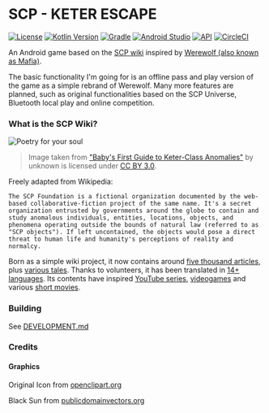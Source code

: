 # SCP - KETER ESCAPE

[![License](https://img.shields.io/badge/License-GPLv3-blue.svg)](https://www.gnu.org/licenses/gpl-3.0)    [![Kotlin Version](https://img.shields.io/badge/kotlin-1.3.72-blue)](http://kotlinlang.org/)    [![Gradle](https://img.shields.io/badge/Gradle%20Version-6.1.1-blue)](https://docs.gradle.org/6.1.1/release-notes.html)    [![Android Studio](https://img.shields.io/badge/Android%20Studio-4.0%2B-brightgreen)](https://developer.android.com/studio)    [![API](https://img.shields.io/badge/API-22%2B-brightgreen.svg?style=flat)](https://android-arsenal.com/api?level=22)    [![CircleCI](https://circleci.com/gh/LivingWithHippos/Keter-Escape/tree/master.svg?style=shield)](https://circleci.com/gh/LivingWithHippos/Keter-Escape/tree/master)

An Android game based on the [SCP wiki](http://www.scp-wiki.net/) inspired by [Werewolf (also known as Mafia)](https://en.wikipedia.org/wiki/Mafia_(party_game)).

The basic functionality I'm going for is an offline pass and play version of the game as a simple rebrand of Werewolf. Many more features are planned, such as original functionalities based on the SCP Universe, Bluetooth local play and online competition.

### What is the SCP Wiki?

![Poetry for your soul](http://scp-wiki.wdfiles.com/local--files/baby-s-first-guide-to-keter-class-anomalies-and-other-questi/title_page.PNG)

> Image taken from ["Baby's First Guide to Keter-Class Anomalies"](http://www.scp-wiki.net/baby-s-first-guide-to-keter-class-anomalies-and-other-questi) by unknown is licensed under [CC BY 3.0](https://creativecommons.org/licenses/by-sa/3.0/).

Freely adapted from Wikipedia:

`The SCP Foundation is a fictional organization documented by the web-based collaborative-fiction project of the same name. It's a secret organization entrusted by governments around the globe to contain and study anomalous individuals, entities, locations, objects, and phenomena operating outside the bounds of natural law (referred to as "SCP objects"). If left uncontained, the objects would pose a direct threat to human life and humanity's perceptions of reality and normalcy.`

Born as a simple wiki project, it now contains around [five thousand articles](http://www.scp-wiki.net/scp-series), plus [various tales](http://www.scp-wiki.net/scp-series-1-tales-edition). Thanks to volunteers, it has been translated in [14+ languages](http://scp-int.wikidot.com/). Its contents have inspired [YouTube series](https://www.youtube.com/channel/UCr6Ojg6WA9Lk-ynphZE9gtg), [videogames](https://store.steampowered.com/app/700330/SCP_Secret_Laboratory/) and various [short movies](https://www.imdb.com/search/keyword/?keywords=scp).

### Building

See [DEVELOPMENT.md](https://github.com/LivingWithHippos/Keter-Escape/blob/master/DEVELOPMENT.md)

### Credits

#### Graphics

Original Icon from [openclipart.org](https://openclipart.org/detail/309814/mountain)

Black Sun from [publicdomainvectors.org](https://publicdomainvectors.org/en/free-clipart/Black-hole/80543.html)
